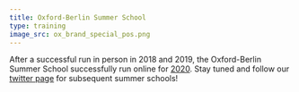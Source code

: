 ```yaml
---
title: Oxford-Berlin Summer School
type: training
image_src: ox_brand_special_pos.png
---
```

After a successful run in person in 2018 and 2019, the Oxford-Berlin Summer School successfully run online for [2020](https://s-quest.bihealth.org/BeOx/index.html). 
Stay tuned and follow our
[twitter page](https://twitter.com/RRoxford) for subsequent summer schools!
